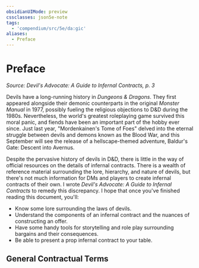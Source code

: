 ```yaml
---
obsidianUIMode: preview
cssclasses: json5e-note
tags:
  - 'compendium/src/5e/da:gic'
aliases:
  - Preface
---
```

# Preface
*Source: Devil's Advocate: A Guide to Infernal Contracts, p. 3* 

Devils have a long-running history in *Dungeons & Dragons*. They first appeared alongside their demonic counterparts in the original *Monster Manual* in 1977, possibly fueling the religious objections to D&D during the 1980s. Nevertheless, the world's greatest roleplaying game survived this moral panic, and fiends have been an important part of the hobby ever since. Just last year, "Mordenkainen's Tome of Foes" delved into the eternal struggle between devils and demons known as the Blood War, and this September will see the release of a hellscape-themed adventure, Baldur's Gate: Descent into Avernus.

Despite the pervasive history of devils in D&D, there is little in the way of official resources on the details of infernal contracts. There is a wealth of reference material surrounding the lore, hierarchy, and nature of devils, but there's not much information for DMs and players to create infernal contracts of their own. I wrote *Devil's Advocate: A Guide to Infernal Contracts* to remedy this discrepancy. I hope that once you've finished reading this document, you'll:

- Know some lore surrounding the laws of devils.  
- Understand the components of an infernal contract and the nuances of constructing an offer.  
- Have some handy tools for storytelling and role play surrounding bargains and their consequences.  
- Be able to present a prop infernal contract to your table.  

## General Contractual Terms

Throughout this supplement, I use several legal terms. For clarification, the creature that signs a contract may be referred to as the **signatory** or **signee**. The devil that writes an infernal contract is known as the **drafter**. I refer to the party that extends a contract and its associated offer as the **contract administrator**. Most of the time, the contract administrator and the drafter are the same devil. A contract may be drafted and/or administered on behalf of a duke or archdevil. In that case, the devil extending the contract is acting as an **agent** of the higher-ranking fiend, who may be referred to as a **benefactor**.

### Disclaimer

Although my name is Justice, I am not a lawyer. To the D&D player or Dungeon Master reading this document with a legal background, you may find inaccuracies with my portrayal of contract law. I commend you on your studies. Thank you for supporting this product despite its shortcomings.

> [!quote]  
> 
> So, you wanna know about infernal contracts? I think we can set up some kind of arrangement, if you're _really_ interested.
